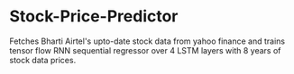 # Stock-Price-Predictor
Fetches Bharti Airtel's upto-date stock data from yahoo finance and trains tensor flow RNN sequential regressor over 4 LSTM layers with 8 years of stock data prices.
